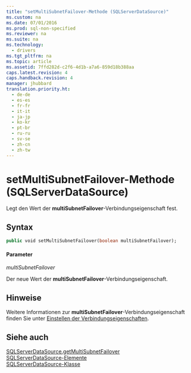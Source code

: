 ```yaml
---
title: "setMultiSubnetFailover-Methode (SQLServerDataSource)"
ms.custom: na
ms.date: 07/01/2016
ms.prod: sql-non-specified
ms.reviewer: na
ms.suite: na
ms.technology: 
  - drivers
ms.tgt_pltfrm: na
ms.topic: article
ms.assetid: 7ffd282d-c2f6-4d1b-a7a6-859d18b388aa
caps.latest.revision: 4
caps.handback.revision: 4
manager: jhubbard
translation.priority.ht: 
  - de-de
  - es-es
  - fr-fr
  - it-it
  - ja-jp
  - ko-kr
  - pt-br
  - ru-ru
  - sv-se
  - zh-cn
  - zh-tw
---
```

# setMultiSubnetFailover-Methode (SQLServerDataSource)
  Legt den Wert der **multiSubnetFailover**\-Verbindungseigenschaft fest.  
  
## Syntax  
  
```vb  
public void setMultiSubnetFailover(boolean multiSubnetFailover);  
```  
  
#### Parameter  
 *multiSubnetFailover*  
  
 Der neue Wert der **multiSubnetFailover**\-Verbindungseigenschaft.  
  
## Hinweise  
 Weitere Informationen zur **multiSubnetFailover**\-Verbindungseigenschaft finden Sie unter [Einstellen der Verbindungseigenschaften](../content/Setting-the-Connection-Properties.md).  
  
## Siehe auch  
 [SQLServerDataSource.getMultiSubnetFailover](../content/getMultiSubnetFailover-Method--SQLServerDataSource-.md)   
 [SQLServerDataSource-Elemente](../content/SQLServerDataSource-Members.md)   
 [SQLServerDataSource-Klasse](../content/SQLServerDataSource-Class.md)  
  
  